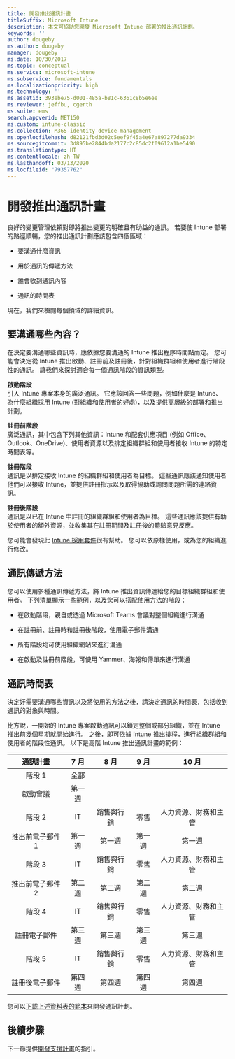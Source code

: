 ```yaml
---
title: 開發推出通訊計畫
titleSuffix: Microsoft Intune
description: 本文可協助您開發 Microsoft Intune 部署的推出通訊計劃。
keywords: ''
author: dougeby
ms.author: dougeby
manager: dougeby
ms.date: 10/30/2017
ms.topic: conceptual
ms.service: microsoft-intune
ms.subservice: fundamentals
ms.localizationpriority: high
ms.technology: ''
ms.assetid: 393ebe75-d001-485a-b81c-6361c8b5e6ee
ms.reviewer: jeffbu, cgerth
ms.suite: ems
search.appverid: MET150
ms.custom: intune-classic
ms.collection: M365-identity-device-management
ms.openlocfilehash: d82121fbd3d02c5eef9f45a4e67a897277da9334
ms.sourcegitcommit: 3d895be2844bda2177c2c85dc2f09612a1be5490
ms.translationtype: HT
ms.contentlocale: zh-TW
ms.lasthandoff: 03/13/2020
ms.locfileid: "79357762"
---
```

# <a name="develop-a-rollout-communication-plan"></a>開發推出通訊計畫

良好的變更管理依頼對即將推出變更的明確且有助益的通訊。 若要使 Intune 部署的路徑順暢，您的推出通訊計劃應該包含四個區域：

- 要溝通什麼資訊

- 用於通訊的傳遞方法

- 誰會收到通訊內容

- 通訊的時間表

現在，我們來檢閱每個領域的詳細資訊。

## <a name="what-needs-to-be-communicated"></a>要溝通哪些內容？

在決定要溝通哪些資訊時，應依據您要溝通的 Intune 推出程序時間點而定。 您可能會決定從 Intune 推出啟動、註冊前及註冊後，針對組織群組和使用者進行階段性的通訊。 讓我們來探討適合每一個通訊階段的資訊類型。

**啟動階段** <br/>引入 Intune 專案本身的廣泛通訊。 它應該回答一些問題，例如什麼是 Intune、為什麼組織採用 Intune (對組織和使用者的好處)，以及提供高層級的部署和推出計劃。

**註冊前階段**<br/> 廣泛通訊，其中包含下列其他資訊：Intune 和配套供應項目 (例如 Office、Outlook、OneDrive)、使用者資源以及排定組織群組和使用者接收 Intune 的特定時間表等。

**註冊階段**<br/> 通訊是以排定接收 Intune 的組織群組和使用者為目標。 這些通訊應該通知使用者他們可以接收 Intune，並提供註冊指示以及取得協助或詢問問題所需的連絡資訊。

**註冊後階段**<br/> 通訊是以已在 Intune 中註冊的組織群組和使用者為目標。 這些通訊應該提供有助於使用者的額外資源，並收集其在註冊期間及註冊後的體驗意見反應。

您可能會發現此 [Intune 採用套件](https://aka.ms/IntuneAdoptionKit)很有幫助。 您可以依原樣使用，或為您的組織進行修改。

## <a name="communication-delivery-methods"></a>通訊傳遞方法

您可以使用多種通訊傳遞方法，將 Intune 推出資訊傳達給您的目標組織群組和使用者。 下列清單顯示一些範例，以及您可以搭配使用方法的階段：

- 在啟動階段，親自或透過 Microsoft Teams 會議對整個組織進行溝通

- 在註冊前、註冊時和註冊後階段，使用電子郵件溝通

- 所有階段均可使用組織網站來進行溝通

- 在啟動及註冊前階段，可使用 Yammer、海報和傳單來進行溝通

## <a name="communications-timeline"></a>通訊時間表

決定好需要溝通哪些資訊以及將使用的方法之後，請決定通訊的時間表，包括收到通訊的對象與時間。

比方說，一開始的 Intune 專案啟動通訊可以鎖定整個或部分組織，並在 Intune 推出前幾個星期就開始進行。 之後，即可依據 Intune 推出排程，進行組織群組和使用者的階段性通訊。 以下是高階 Intune 推出通訊計畫的範例：

  | **通訊計畫** | **7 月** | **8 月** | **9 月** | **10 月** |
|:---:|:---:|:---:|:---:|:---:|
| 階段 1  | 全部 |  |  |  |
| 啟動會議 | 第一週 |  |  |  |
| 階段 2 | IT | 銷售與行銷 | 零售 | 人力資源、財務和主管 |
| 推出前電子郵件 1 | 第一週 | 第一週 | 第一週 | 第一週 |
| 階段 3 | IT | 銷售與行銷 | 零售 | 人力資源、財務和主管 |
| 推出前電子郵件 2 | 第二週 | 第二週 | 第二週 | 第二週 |
| 階段 4 | IT | 銷售與行銷 | 零售 | 人力資源、財務和主管 |
| 註冊電子郵件 | 第三週 | 第三週 | 第三週 | 第三週 |
| 階段 5 | IT | 銷售與行銷 | 零售 | 人力資源、財務和主管 |
| 註冊後電子郵件 | 第四週 | 第四週 | 第四週 | 第四週 |

您可以[下載上述資料表的範本](https://gallery.technet.microsoft.com/Intune-deployment-planning-fae156c2?redir=0)來開發通訊計劃。

## <a name="next-step"></a>後續步驟

下一節提供[開發支援計畫](planning-guide-support-plan.md)的指引。

